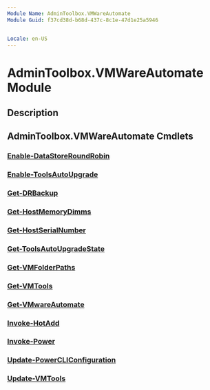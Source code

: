 ```yaml
---
Module Name: AdminToolbox.VMWareAutomate
Module Guid: f37cd38d-b68d-437c-8c1e-47d1e25a5946


Locale: en-US
---
```


# AdminToolbox.VMWareAutomate Module
## Description


## AdminToolbox.VMWareAutomate Cmdlets
### [Enable-DataStoreRoundRobin](Enable-DataStoreRoundRobin.md)


### [Enable-ToolsAutoUpgrade](Enable-ToolsAutoUpgrade.md)


### [Get-DRBackup](Get-DRBackup.md)


### [Get-HostMemoryDimms](Get-HostMemoryDimms.md)


### [Get-HostSerialNumber](Get-HostSerialNumber.md)


### [Get-ToolsAutoUpgradeState](Get-ToolsAutoUpgradeState.md)


### [Get-VMFolderPaths](Get-VMFolderPaths.md)


### [Get-VMTools](Get-VMTools.md)


### [Get-VMwareAutomate](Get-VMwareAutomate.md)


### [Invoke-HotAdd](Invoke-HotAdd.md)


### [Invoke-Power](Invoke-Power.md)


### [Update-PowerCLIConfiguration](Update-PowerCLIConfiguration.md)


### [Update-VMTools](Update-VMTools.md)



